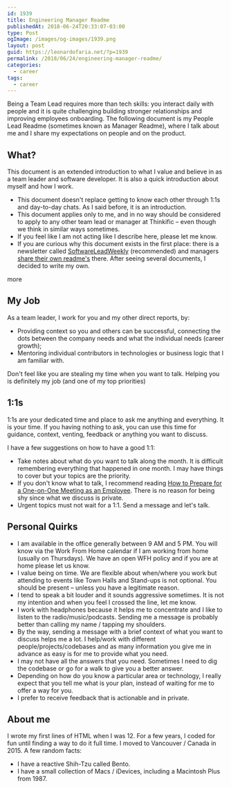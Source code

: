 ```yaml
---
id: 1939
title: Engineering Manager Readme
publishedAt: 2018-06-24T20:33:07-03:00
type: Post
ogImage: /images/og-images/1939.png
layout: post
guid: https://leonardofaria.net/?p=1939
permalink: /2018/06/24/engineering-manager-readme/
categories:
  - career
tags:
  - career
---
```

Being a Team Lead requires more than tech skills: you interact daily with people and it is quite challenging building stronger relationships and improving employees onboarding. The following document is my People Lead Readme (sometimes known as Manager Readme), where I talk about me and I share my expectations on people and on the product.

## What?

This document is an extended introduction to what I value and believe in as a team leader and software developer. It is also a quick introduction about myself and how I work.

  * This document doesn't replace getting to know each other through 1:1s and day-to-day chats. As I said before, it is an introduction.
  * This document applies only to me, and in no way should be considered to apply to any other team lead or manager at Thinkific – even though we think in similar ways sometimes.
  * If you feel like I am not acting like I describe here, please let me know.
  * If you are curious why this document exists in the first place: there is a newsletter called [SoftwareLeadWeekly](http://softwareleadweekly.com/) (recommended) and managers [share their own readme's](http://softwareleadweekly.com/issues/271) there. After seeing several documents, I decided to write my own.

<span className="hidden">more</span>

## My Job

As a team leader, I work for you and my other direct reports, by:

  * Providing context so you and others can be successful, connecting the dots between the company needs and what the individual needs (career growth);
  * Mentoring individual contributors in technologies or business logic that I am familiar with.

Don't feel like you are stealing my time when you want to talk. Helping you is definitely my job (and one of my top priorities)

## 1:1s

1:1s are your dedicated time and place to ask me anything and everything. It is your time. If you having nothing to ask, you can use this time for guidance, context, venting, feedback or anything you want to discuss.

I have a few suggestions on how to have a good 1:1:

  * Take notes about what do you want to talk along the month. It is difficult remembering everything that happened in one month. I may have things to cover but your topics are the priority.
  * If you don't know what to talk, I recommend reading [How to Prepare for a One-on-One Meeting as an Employee](https://knowyourcompany.com/learn/guides/5-how-to-give-feedback/5-how-to-prepare-for-a-one-on-one-meeting-as-an-employee/). There is no reason for being shy since what we discuss is private.
  * Urgent topics must not wait for a 1:1. Send a message and let's talk.

## Personal Quirks

  * I am available in the office generally between 9 AM and 5 PM. You will know via the Work From Home calendar if I am working from home (usually on Thursdays). We have an open WFH policy and if you are at home please let us know.
  * I value being on time. We are flexible about when/where you work but attending to events like Town Halls and Stand-ups is not optional. You should be present – unless you have a legitimate reason.
  * I tend to speak a bit louder and it sounds aggressive sometimes. It is not my intention and when you feel I crossed the line, let me know.
  * I work with headphones because it helps me to concentrate and I like to listen to the radio/music/podcasts. Sending me a message is probably better than calling my name / tapping my shoulders.
  * By the way, sending a message with a brief context of what you want to discuss helps me a lot. I help/work with different people/projects/codebases and as many information you give me in advance as easy is for me to provide what you need.
  * I may not have all the answers that you need. Sometimes I need to dig the codebase or go for a walk to give you a better answer.
  * Depending on how do you know a particular area or technology, I really expect that you tell me what is your plan, instead of waiting for me to offer a way for you.
  * I prefer to receive feedback that is actionable and in private.

## About me

I wrote my first lines of HTML when I was 12. For a few years, I coded for fun until finding a way to do it full time. I moved to Vancouver / Canada in 2015. A few random facts:

  * I have a reactive Shih-Tzu called Bento.
  * I have a small collection of Macs / iDevices, including a Macintosh Plus from 1987.

